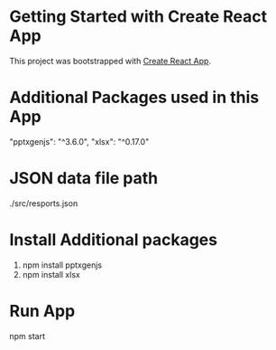 # Getting Started with Create React App

This project was bootstrapped with [Create React App](https://github.com/facebook/create-react-app).

# Additional Packages used in this App

"pptxgenjs": "^3.6.0",
"xlsx": "^0.17.0"

# JSON data file path
./src/resports.json

# Install Additional packages
1. npm install pptxgenjs 
2. npm install xlsx

# Run App
npm start


